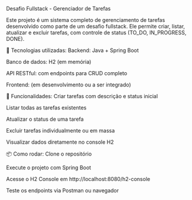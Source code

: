 Desafio Fullstack - Gerenciador de Tarefas

Este projeto é um sistema completo de gerenciamento de tarefas desenvolvido como parte de um desafio fullstack. Ele permite criar, listar, atualizar e excluir tarefas, com controle de status (TO_DO, IN_PROGRESS, DONE).

🔧 Tecnologias utilizadas:
Backend: Java + Spring Boot

Banco de dados: H2 (em memória)

API RESTful: com endpoints para CRUD completo

Frontend: (em desenvolvimento ou a ser integrado)

🚀 Funcionalidades:
Criar tarefas com descrição e status inicial

Listar todas as tarefas existentes

Atualizar o status de uma tarefa

Excluir tarefas individualmente ou em massa

Visualizar dados diretamente no console H2

📦 Como rodar:
Clone o repositório

Execute o projeto com Spring Boot

Acesse o H2 Console em http://localhost:8080/h2-console

Teste os endpoints via Postman ou navegador
